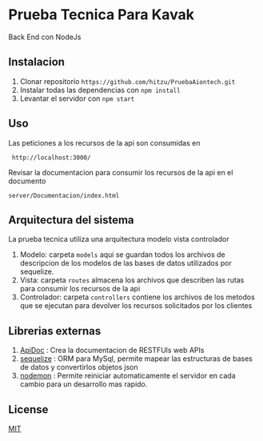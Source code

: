 # Prueba Tecnica Para Kavak

Back End con NodeJs

## Instalacion

1. Clonar repositorio ` https://github.com/hitzu/PruebaAiontech.git `
2. Instalar todas las dependencias con ` npm install `
3. Levantar el servidor con ` npm start `

## Uso

Las peticiones a los recursos de la api son consumidas en 

`  http://localhost:3000/ `

Revisar la documentacion para consumir los recursos de la api en el documento 

` server/Documentacion/index.html  `

## Arquitectura del sistema

La prueba tecnica utiliza una arquitectura modelo vista controlador 

1. Modelo: carpeta ` models ` aqui se guardan todos los archivos de descripcion de los modelos de las bases de datos utilizados por sequelize.
2. Vista: carpeta ` routes ` almacena los archivos que describen las rutas para consumir los recursos de la api
3. Controlador: carpeta ` controllers ` contiene los archivos de los metodos que se ejecutan para devolver los recursos solicitados por los clientes

## Librerias externas

1. [ApiDoc](https://apidocjs.com/) : Crea la documentacion de RESTFUls web APIs
2. [sequelize](https://sequelize.org/) : ORM para MySql, permite mapear las estructuras de bases de datos y convertirlos objetos json
3. [nodemon](https://nodemon.io/) : Permite reiniciar automaticamente el servidor en cada cambio para un desarrollo mas rapido.


## License
[MIT](https://choosealicense.com/licenses/mit/)